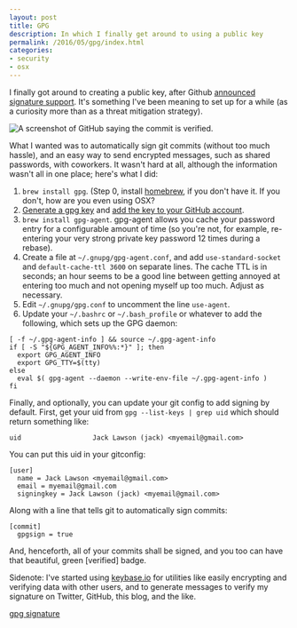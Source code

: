 ```yaml
---
layout: post
title: GPG
description: In which I finally get around to using a public key
permalink: /2016/05/gpg/index.html
categories:
- security
- osx
---
```


I finally got around to creating a public key, after Github
[announced signature support](https://github.com/blog/2144-gpg-signature-verification).
It's something I've been meaning to set up for a while (as a curiosity more than
as a threat mitigation strategy).

![A screenshot of GitHub saying the commit is verified.](/img/gpg-verified.png)

What I wanted was to automatically sign git commits (without too much hassle),
and an easy way to send encrypted messages, such as shared passwords, with
coworkers. It wasn't hard at all, although the information wasn't all in one
place; here's what I did:

1. `brew install gpg`. (Step 0, install [homebrew](http://brew.sh/), if you
  don't have it. If you don't, how are you even using OSX?
2. [Generate a gpg key](https://help.github.com/articles/generating-a-new-gpg-key/)
  and [add the key to your GitHub account](https://help.github.com/articles/adding-a-new-gpg-key-to-your-github-account/).
3. `brew install gpg-agent`. gpg-agent allows you
  cache your password entry for a configurable amount of time (so you're not,
  for example, re-entering your very strong private key password 12 times during
  a rebase).
4. Create a file at `~/.gnupg/gpg-agent.conf`, and add `use-standard-socket` and
  `default-cache-ttl 3600` on separate lines. The cache TTL is in seconds; an
  hour seems to be a good line between getting annoyed at entering too much and
  not opening myself up too much. Adjust as necessary.
5. Edit `~/.gnupg/gpg.conf` to uncomment the line `use-agent`.
6. Update your `~/.bashrc` or `~/.bash_profile` or whatever to add the
  following, which sets up the GPG daemon:
```
[ -f ~/.gpg-agent-info ] && source ~/.gpg-agent-info
if [ -S "${GPG_AGENT_INFO%%:*}" ]; then
  export GPG_AGENT_INFO
  export GPG_TTY=$(tty)
else
  eval $( gpg-agent --daemon --write-env-file ~/.gpg-agent-info )
fi
```

Finally, and optionally, you can update your git config to add signing by
default. First, get your uid from `gpg --list-keys | grep uid` which should
return something like:

```
uid                  Jack Lawson (jack) <myemail@gmail.com>
```

You can put this uid in your gitconfig:

```
[user]
  name = Jack Lawson <myemail@gmail.com>
  email = myemail@gmail.com
  signingkey = Jack Lawson (jack) <myemail@gmail.com>
```

Along with a line that tells git to automatically sign commits:

```
[commit]
  gpgsign = true
```

And, henceforth, all of your commits shall be signed, and you too can have that
beautiful, green [verified] badge.

Sidenote: I've started using [keybase.io](https://keybase.io/ajacksified) for
utilities like easily encrypting and verifying data with other users, and to
generate messages to verify my signature on Twitter, GitHub, this blog, and the
like.

[gpg signature](gpg/2016-05-26-everything-osx.txt)
